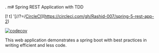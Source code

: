 .       m# Spring REST Application with TDD

[!
t]
'[//?=/[CircleCI](https://circleci.com/gh/Rashid-007/spring-5-rest-app-2.svg?style=svg)](https://circleci.com/gh/Rashid-007/spring-5-rest-app-2)

[![codecov](https://codecov.io/gh/Rashid-007/spring-5-rest-app-2/branch/master/graph/badge.svg)](https://codecov.io/gh/Rashid-007/spring-5-rest-app-2)

This web application demonstrates a spring boot with best practices in writing efficient and less code.